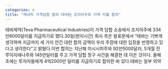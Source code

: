 ```yaml
---
categories: e
title: "제네릭 가격담합 혐의 테바社 조지아주와 거액 지불 합의"
---
```

테바제약(Teva Pharmaceutical Industries)이 가격 담합 소송에서 조지아주에 334만6000달러를 지급하기로 했다.30일(현지시간) 회사 측은 발표문에서 “테바는 기쁘게 생각하며 지금까지 세 가지 안건 대한 합의 금액이 우리 주장에 대한 입장을 반영하고 있다고 생각한다”고 밝혔다.이번 합의는 지난해 미시시피주와 92만5000달러, 5개월 전 루이지애나주와 145만달러를 주고 가격 담합 청구 사건을 해결한 데 이은 것이다. 올해 초에는 투자자들에게 4억2000만 달러를 지급하기로 합의한 바 있다.테바는 일부 의약